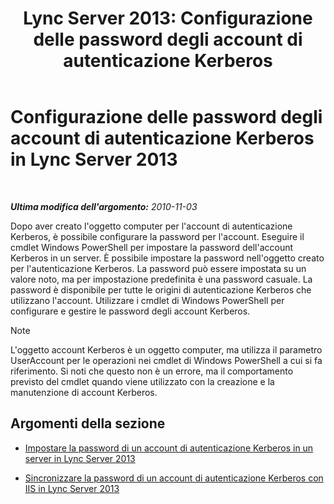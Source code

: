 ﻿---
title: 'Lync Server 2013: Configurazione delle password degli account di autenticazione Kerberos'
TOCTitle: Configurazione delle password degli account di autenticazione Kerberos
ms:assetid: b435f88e-4a77-4be7-b7e5-c17484303b74
ms:mtpsurl: https://technet.microsoft.com/it-it/library/Gg412870(v=OCS.15)
ms:contentKeyID: 49301719
ms.date: 08/24/2015
mtps_version: v=OCS.15
ms.translationtype: HT
---

# Configurazione delle password degli account di autenticazione Kerberos in Lync Server 2013

 

_**Ultima modifica dell'argomento:** 2010-11-03_

Dopo aver creato l'oggetto computer per l'account di autenticazione Kerberos, è possibile configurare la password per l'account. Eseguire il cmdlet Windows PowerShell per impostare la password dell'account Kerberos in un server. È possibile impostare la password nell'oggetto creato per l'autenticazione Kerberos. La password può essere impostata su un valore noto, ma per impostazione predefinita è una password casuale. La password è disponibile per tutte le origini di autenticazione Kerberos che utilizzano l'account. Utilizzare i cmdlet di Windows PowerShell per configurare e gestire le password degli account Kerberos.


> [!NOTE]
> L'oggetto account Kerberos è un oggetto computer, ma utilizza il parametro UserAccount per le operazioni nei cmdlet di Windows PowerShell a cui si fa riferimento. Si noti che questo non è un errore, ma il comportamento previsto del cmdlet quando viene utilizzato con la creazione e la manutenzione di account Kerberos.



## Argomenti della sezione

  - [Impostare la password di un account di autenticazione Kerberos in un server in Lync Server 2013](lync-server-2013-set-a-kerberos-authentication-account-password-on-a-server.md)

  - [Sincronizzare la password di un account di autenticazione Kerberos con IIS in Lync Server 2013](lync-server-2013-synchronize-a-kerberos-authentication-account-password-to-iis.md)

